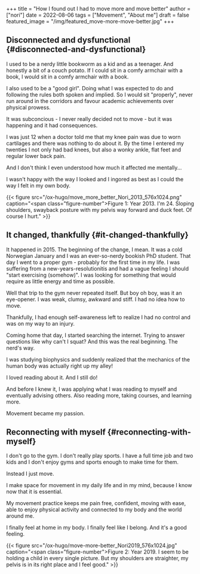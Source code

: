 +++
title = "How I found out I had to move more and move better"
author = ["nori"]
date = 2022-08-06
tags = ["Movement", "About me"]
draft = false
featured_image = "/img/featured_move-more-move-better.jpg"
+++

## Disconnected and dysfunctional {#disconnected-and-dysfunctional}

I used to be a nerdy little bookworm as a kid and as a teenager. And honestly a bit of a couch potato. If I could sit in a comfy armchair with a book, I would sit in a comfy armchair with a book.

I also used to be a "good girl". Doing what I was expected to do and following the rules both spoken and implied. So I would sit "properly", never run around in the corridors and favour academic achievements over physical prowess.

It was subconcious - I never really decided not to move - but it was happening and it had consequences.

I was just 12 when a doctor told me that my knee pain was due to worn cartilages and there was nothing to do about it. By the time I entered my twenties I not only had bad knees, but also a wonky ankle, flat feet and regular lower back pain.

And I don't think I even understood how much it affected me mentally...

I wasn't happy with the way I looked and I ingored as best as I could the way I felt in my own body.

{{< figure src="/ox-hugo/move_more_better_Nori_2013_576x1024.png" caption="<span class=\"figure-number\">Figure 1: </span>Year 2013. I'm 24. Sloping shoulders, swayback posture with my pelvis way forward and duck feet. Of course I hurt." >}}


## It changed, thankfully {#it-changed-thankfully}

It happened in 2015. The beginning of the change, I mean. It was a cold Norwegian January and I was an ever-so-nerdy bookish PhD student. That day I went to a proper gym - probably for the first time in my life. I was suffering from a new-years-resolutionitis and had a vague feeling I should "start exercising (somehow)". I was looking for something that would require as little energy and time as possible.

Well that trip to the gym never repeated itself. But boy oh boy, was it an eye-opener. I was weak, clumsy, awkward and stiff. I had no idea how to move.

Thankfully, I had enough self-awareness left to realize I had no control and was on my way to an injury.

Coming home that day, I started searching the internet. Trying to answer questions like why can't I squat? And this was the real beginning. The nerd's way.

I was studying biophysics and suddenly realized that the mechanics of the human body was actually right up my alley!

I loved reading about it. And I still do!

And before I knew it, I was applying what I was reading to myself and eventually advising others. Also reading more, taking courses, and learning more.

Movement became my passion.


## Reconnecting with myself {#reconnecting-with-myself}

I don't go to the gym. I don't really play sports. I have a full time job and two kids and I don't enjoy gyms and sports enough to make time for them.

Instead I just move.

I make space for movement in my daily life and in my mind, because I know now that it is essential.

My movement practice keeps me
pain free, confident,
moving with ease,
able to enjoy physical activity and
connected to my body and the world around me.

I finally feel at home in my body. I finally feel like I belong. And it's a good feeling.

{{< figure src="/ox-hugo/move-more-better_Nori2019_576x1024.jpg" caption="<span class=\"figure-number\">Figure 2: </span>Year 2019. I seem to be holding a child in every single picture. But my shoulders are straighter, my pelvis is in its right place and I feel good." >}}
